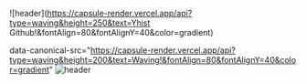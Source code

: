 ![header](https://capsule-render.vercel.app/api?type=waving&height=250&text=Yhist Github!&fontAlign=80&fontAlignY=40&color=gradient)


data-canonical-src="https://capsule-render.vercel.app/api?type=waving&height=200&text=Waving!&fontAlign=80&fontAlignY=40&color=gradient"
![header](https://capsule-render.vercel.app/api?type=waving&height=200&text=Waving!&fontAlign=80&fontAlignY=40&color=gradient)

<!---
yhist/yhist is a ✨ special ✨ repository because its `README.md` (this file) appears on your GitHub profile.
You can click the Preview link to take a look at your changes.
--->
